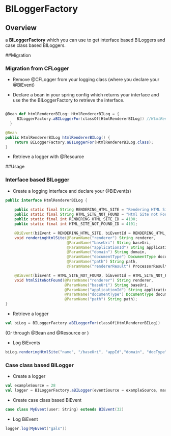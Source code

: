 # BILoggerFactory


## Overview

a **BILoggerFactory** which you can use to get interface based BILoggers and case class based BILoggers.

##Migration
### Migration from CFLogger

* Remove @CFLogger from your logging class (where you declare your @BiEvent)

* Declare a bean in your spring config which returns your interface and use the the BILoggerFactory to retrieve the interface.

```scala

@Bean def htmlRendererBILog: HtmlRendererBILog = {
     BILoggerFactory.aBILoggerFor(classOf[HtmlRendererBILog]) //HtmlRendererBILog is a class that has @BiEvent(s)
  }
```
```java
@Bean
public HtmlRendererBILog htmlRendererBILog() {
    return BILoggerFactory.aBILoggerFor(HtmlRendererBILog.class);
}

```

* Retrieve a logger with @Resource

##Usage

### Interface based BILogger

* Create a logging interface and declare your @BiEvent(s)
```java
public interface HtmlRendererBILog {
    
    public static final String RENDERING_HTML_SITE = "Rendering HTML Site";
    public static final String HTML_SITE_NOT_FOUND = "Html Site not Found";
    public static final int RENDERING_HTML_SITE_ID = 4100;
    public static final int HTML_SITE_NOT_FOUND_ID = 4101;

    @BiEvent(biEvent = RENDERING_HTML_SITE, biEventId = RENDERING_HTML_SITE_ID)
    void renderingHtmlSite(@ParamName("renderer") String renderer,
                           @ParamName("baseUri") String baseUri,
                           @ParamName("applicationId") String applicationId,
                           @ParamName("domain") String domain,
                           @ParamName("documentType") DocumentType documentType,
                           @ParamName("path") String path,
                           @ParamName("rendererResult") ProcessorResult result);

    @BiEvent(biEvent = HTML_SITE_NOT_FOUND, biEventId = HTML_SITE_NOT_FOUND_ID)
    void htmlSiteNotFound(@ParamName("renderer") String renderer,
                          @ParamName("baseUri") String baseUri,
                          @ParamName("applicationId") String applicationId,
                          @ParamName("documentType") DocumentType documentType,
                          @ParamName("path") String path);
}
```
* Retrieve a logger

```scala
val biLog = BILoggerFactory.aBILoggerFor(classOf[HtmlRendererBILog])
```
(Or through @Bean and @Resource or )

* Log BiEvents

```scala
biLog.renderingHtmlSite("name", "/baseUri", "appId","domain", "docType", "path", result);
```

### Case class based BILogger

* Create a logger
```scala
val exampleSource = 28
val logger = BILoggerFactory.aBILogger(eventSource = exampleSource, markerName = "name")
```

* Create case class based BiEvent
```scala
case class MyEvent(user: String) extends BIEvent(32)
```

* Log BiEvent
```scala
logger.log(MyEvent("gals"))
```
